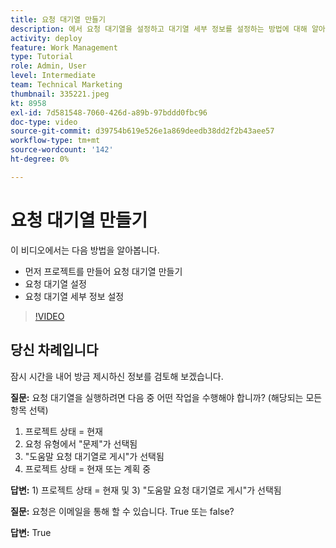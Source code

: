 ```yaml
---
title: 요청 대기열 만들기
description: 에서 요청 대기열을 설정하고 대기열 세부 정보를 설정하는 방법에 대해 알아봅니다. [!DNL  Workfront]. 다음 단계에 따라 조직에서 작업 섭취를 관리하는 데 도움이 됩니다.
activity: deploy
feature: Work Management
type: Tutorial
role: Admin, User
level: Intermediate
team: Technical Marketing
thumbnail: 335221.jpeg
kt: 8958
exl-id: 7d581548-7060-426d-a89b-97bddd0fbc96
doc-type: video
source-git-commit: d39754b619e526e1a869deedb38dd2f2b43aee57
workflow-type: tm+mt
source-wordcount: '142'
ht-degree: 0%

---
```


# 요청 대기열 만들기

이 비디오에서는 다음 방법을 알아봅니다.

* 먼저 프로젝트를 만들어 요청 대기열 만들기
* 요청 대기열 설정
* 요청 대기열 세부 정보 설정

>[!VIDEO](https://video.tv.adobe.com/v/335221/?quality=12)

## 당신 차례입니다

잠시 시간을 내어 방금 제시하신 정보를 검토해 보겠습니다.

**질문:** 요청 대기열을 실행하려면 다음 중 어떤 작업을 수행해야 합니까? (해당되는 모든 항목 선택)

1. 프로젝트 상태 = 현재
1. 요청 유형에서 &quot;문제&quot;가 선택됨
1. &quot;도움말 요청 대기열로 게시&quot;가 선택됨
1. 프로젝트 상태 = 현재 또는 계획 중

**답변:** 1) 프로젝트 상태 = 현재 및 3) &quot;도움말 요청 대기열로 게시&quot;가 선택됨

**질문:** 요청은 이메일을 통해 할 수 있습니다. True 또는 false?

**답변:** True

